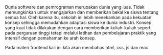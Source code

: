 Dunia software dan pemrograman merupakan dunia yang luas. Tidak memungkinkan untuk mengajarkan dan memberikan bekal ke siswa tentang semua hal. Oleh karena itu, sekolah ini lebih menekankan pada kekuatan konsep sehingga memudahkan adaptasi siswa ke dunia industri. Konsep yang kuat tidak dilakukan dengan cara memberikan kuliah-kuliah seperti pada perguruan tinggi tetapi melalui latihan dan pembelajaran praktik yang intensif dengan pemahaman ke arah konsep.

Pada materi frontend kali ini kita akan membahas html, css, js dan reac